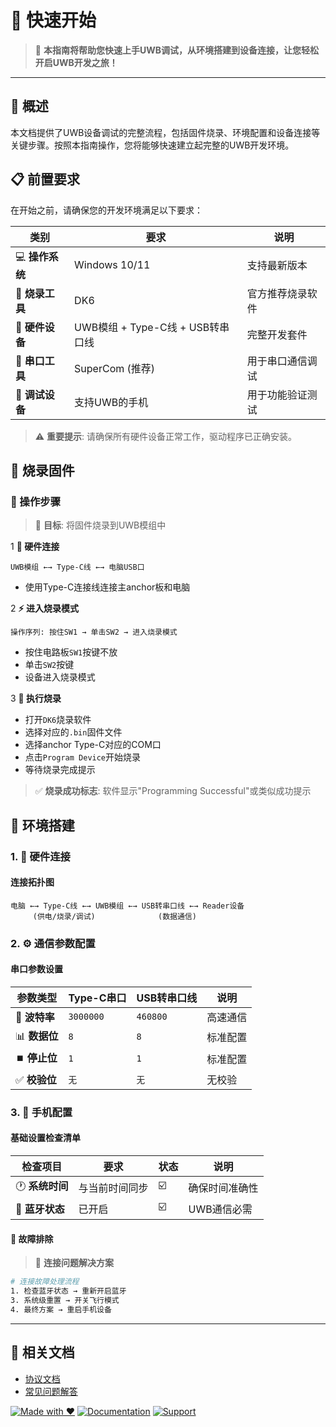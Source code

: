 # 🚀 快速开始

> 📖 **本指南将帮助您快速上手UWB调试，从环境搭建到设备连接，让您轻松开启UWB开发之旅！**

---

## 📖 概述

本文档提供了UWB设备调试的完整流程，包括固件烧录、环境配置和设备连接等关键步骤。按照本指南操作，您将能够快速建立起完整的UWB开发环境。

## 📋 前置要求

在开始之前，请确保您的开发环境满足以下要求：

| 类别 | 要求 | 说明 |
|------|------|------|
| 💻 **操作系统** | Windows 10/11 | 支持最新版本 |
| 🔧 **烧录工具** | DK6 | 官方推荐烧录软件 |
| 🔌 **硬件设备** | UWB模组 + Type-C线 + USB转串口线 | 完整开发套件 |
| 📡 **串口工具** | SuperCom (推荐) | 用于串口通信调试 |
| 📱 **调试设备** | 支持UWB的手机 | 用于功能验证测试 |

> ⚠️ **重要提示**: 请确保所有硬件设备正常工作，驱动程序已正确安装。

## 🚀 烧录固件

### 📝 操作步骤

> 🎯 **目标**: 将固件烧录到UWB模组中

1 **🔌 硬件连接**

   ```
   UWB模组 ←→ Type-C线 ←→ 电脑USB口
   ```

   - 使用Type-C连接线连接主anchor板和电脑

2 **⚡ 进入烧录模式**
   
   ```
   操作序列: 按住SW1 → 单击SW2 → 进入烧录模式
   ```

   - 按住电路板`SW1`按键不放
   - 单击`SW2`按键
   - 设备进入烧录模式

3 **💾 执行烧录**
   
   - 打开`DK6`烧录软件
   - 选择对应的`.bin`固件文件
   - 选择anchor Type-C对应的COM口
   - 点击`Program Device`开始烧录
   - 等待烧录完成提示

> ✅ **烧录成功标志**: 软件显示"Programming Successful"或类似成功提示


## 🔧 环境搭建

### 1. 🔌 硬件连接

#### 连接拓扑图
```
电脑 ←→ Type-C线 ←→ UWB模组 ←→ USB转串口线 ←→ Reader设备
     (供电/烧录/调试)              (数据通信)
```

### 2. ⚙️ 通信参数配置

#### 串口参数设置

| 参数类型 | Type-C串口 | USB转串口线 | 说明 |
|----------|------------|-------------|------|
| 🚀 **波特率** | `3000000` | `460800` | 高速通信 |
| 📊 **数据位** | `8` | `8` | 标准配置 |
| ⏹️ **停止位** | `1` | `1` | 标准配置 |
| ✅ **校验位** | `无` | `无` | 无校验 |

### 3. 📱 手机配置

#### 基础设置检查清单

| 检查项目 | 要求 | 状态 | 说明 |
|----------|------|------|------|
| 🕐 **系统时间** | 与当前时间同步 | ☑️ | 确保时间准确性 |
| 📶 **蓝牙状态** | 已开启 | ☑️ | UWB通信必需 |

#### 🔧 故障排除

> 🚨 **连接问题解决方案**

```bash
# 连接故障处理流程
1. 检查蓝牙状态 → 重新开启蓝牙
3. 系统级重置 → 开关飞行模式
4. 最终方案 → 重启手机设备
```
---

## 🔗 相关文档

- [协议文档](../protocol/control-protocol.md)
- [常见问题解答](../guide/faq.md)


[![Made with ❤️](https://img.shields.io/badge/Made%20with-❤️-red.svg)](https://uwb-tech.com)
[![Documentation](https://img.shields.io/badge/docs-latest-blue.svg)](https://docs.uwb-tech.com)
[![Support](https://img.shields.io/badge/support-24%2F7-green.svg)](mailto:support@uwb-tech.com)

</div>